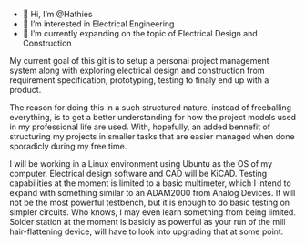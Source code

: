 - 👋 Hi, I’m @Hathies
- 👀 I’m interested in Electrical Engineering
- 🌱 I’m currently expanding on the topic of Electrical Design and Construction

My current goal of this git is to setup a personal project management system along with exploring electrical design and construction from requirement specification, prototyping, testing to finaly end up with a product.

The reason for doing this in a such structured nature, instead of freeballing everything, is to get a better understanding for how the project models used in my professional life are used. With, hopefully, an added bennefit of structuring my projects in smaller tasks that are easier managed when done sporadicly during my free time.


I will be working in a Linux environment using Ubuntu as the OS of my computer. Electrical design software and CAD will be KiCAD.
Testing capabilities at the moment is limited to a basic multimeter, which I intend to expand with something similar to an ADAM2000 from Analog Devices. It will not be the most powerful testbench, but it is enough to do basic testing on simpler circuits. Who knows, I may even learn something from being limited. Solder station at the moment is basicly as powerful as your run of the mill hair-flattening device, will have to look into upgrading that at some point.


<!---
Hathies/Hathies is a ✨ special ✨ repository because its `README.md` (this file) appears on your GitHub profile.
You can click the Preview link to take a look at your changes.
--->
